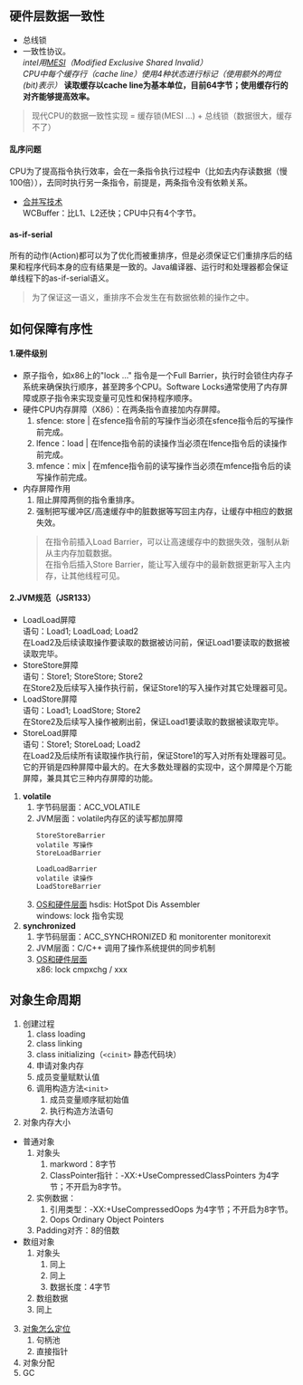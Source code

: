 ## 硬件层数据一致性
- 总线锁
- 一致性协议。  
*intel用[MESI](https://www.cnblogs.com/z00377750/p/9180644.html)（Modified Exclusive Shared Invalid）  
CPU中每个缓存行（cache line）使用4种状态进行标记（使用额外的两位(bit)表示）* **读取缓存以cache line为基本单位，目前64字节；使用缓存行的对齐能够提高效率。**
> 现代CPU的数据一致性实现 = 缓存锁(MESI ...) + 总线锁（数据很大，缓存不了）
#### 乱序问题
CPU为了提高指令执行效率，会在一条指令执行过程中（比如去内存读数据（慢100倍）），去同时执行另一条指令，前提是，两条指令没有依赖关系。
- [合并写技术](https://www.cnblogs.com/liushaodong/p/4777308.html)  
WCBuffer：比L1、L2还快；CPU中只有4个字节。
#### as-if-serial
所有的动作(Action)都可以为了优化而被重排序，但是必须保证它们重排序后的结果和程序代码本身的应有结果是一致的。Java编译器、运行时和处理器都会保证单线程下的as-if-serial语义。
> 为了保证这一语义，重排序不会发生在有数据依赖的操作之中。
## 如何保障有序性
#### 1.硬件级别
- 原子指令，如x86上的"lock …" 指令是一个Full Barrier，执行时会锁住内存子系统来确保执行顺序，甚至跨多个CPU。Software Locks通常使用了内存屏障或原子指令来实现变量可见性和保持程序顺序。
- 硬件CPU内存屏障（X86）：在两条指令直接加内存屏障。
    1. sfence: store | 在sfence指令前的写操作当必须在sfence指令后的写操作前完成。
    2. lfence：load | 在lfence指令前的读操作当必须在lfence指令后的读操作前完成。
    3. mfence：mix | 在mfence指令前的读写操作当必须在mfence指令后的读写操作前完成。
- 内存屏障作用
    1. 阻止屏障两侧的指令重排序。
    2. 强制把写缓冲区/高速缓存中的脏数据等写回主内存，让缓存中相应的数据失效。
    > 在指令前插入Load Barrier，可以让高速缓存中的数据失效，强制从新从主内存加载数据。  
    > 在指令后插入Store Barrier，能让写入缓存中的最新数据更新写入主内存，让其他线程可见。

#### 2.JVM规范（JSR133）
- LoadLoad屏障  
语句：Load1; LoadLoad; Load2  
在Load2及后续读取操作要读取的数据被访问前，保证Load1要读取的数据被读取完毕。
- StoreStore屏障  
语句：Store1; StoreStore; Store2  
在Store2及后续写入操作执行前，保证Store1的写入操作对其它处理器可见。
- LoadStore屏障  
语句：Load1; LoadStore; Store2  
在Store2及后续写入操作被刷出前，保证Load1要读取的数据被读取完毕。
- StoreLoad屏障  
语句：Store1; StoreLoad; Load2  
在Load2及后续所有读取操作执行前，保证Store1的写入对所有处理器可见。  
它的开销是四种屏障中最大的。在大多数处理器的实现中，这个屏障是个万能屏障，兼具其它三种内存屏障的功能。
1. **volatile**
    1. 字节码层面：ACC_VOLATILE
    2. JVM层面：volatile内存区的读写都加屏障
       ``` 
       StoreStoreBarrier  
       volatile 写操作  
       StoreLoadBarrier
    
       LoadLoadBarrier  
       volatile 读操作  
       LoadStoreBarrier  
       ```
    3. [OS和硬件层面](https://blog.csdn.net/qq_26222859/article/details/52235930)
   hsdis: HotSpot Dis Assembler  
   windows: lock 指令实现
2. **synchronized**
    1. 字节码层面：ACC_SYNCHRONIZED 和 monitorenter monitorexit
    2. JVM层面：C/C++ 调用了操作系统提供的同步机制
    3. [OS和硬件层面](https://blog.csdn.net/21aspnet/article/details/88571740)  
       x86: lock cmpxchg / xxx
       
## 对象生命周期
1. 创建过程
    1. class loading
    2. class linking
    3. class initializing（`<cinit>` 静态代码块）
    4. 申请对象内存
    5. 成员变量赋默认值
    6. 调用构造方法`<init>`
	    1. 成员变量顺序赋初始值
	    2. 执行构造方法语句
2. 对象内存大小
- 普通对象
    1. 对象头
        1. markword：8字节
        2. ClassPointer指针：-XX:+UseCompressedClassPointers 为4字节；不开启为8字节。
    2. 实例数据：
        1. 引用类型：-XX:+UseCompressedOops 为4字节；不开启为8字节。
        2. Oops Ordinary Object Pointers
    3. Padding对齐：8的倍数
- 数组对象
    1. 对象头
        1. 同上
        2. 同上
        3. 数据长度：4字节
    2. 数组数据
    3. 同上
3. [对象怎么定位](https://blog.csdn.net/clover_lily/article/details/80095580)
    1. 句柄池
    2. 直接指针
4. 对象分配
5. GC